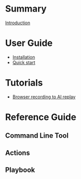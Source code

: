 # Summary

[Introduction](introduction.md)

# User Guide

- [Installation](user_guide/installation.md)
- [Quick start](user_guide/quick_start.md)

# Tutorials
- [Browser recording to AI replay](tutorials/browser_recording_to_ai_replay.md)

# Reference Guide

## Command Line Tool

## Actions
## Playbook
